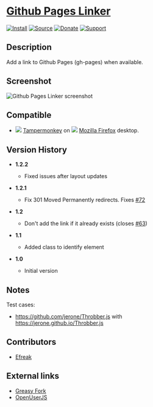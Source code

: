 # [Github Pages Linker](https://github.com/jerone/UserScripts/tree/master/Github_Pages_Linker)

[![Install](https://raw.github.com/jerone/UserScripts/master/_resources/Install-button.png)](https://github.com/jerone/UserScripts/raw/master/Github_Pages_Linker/Github_Pages_Linker.user.js)
[![Source](https://raw.github.com/jerone/UserScripts/master/_resources/Source-button.png)](https://github.com/jerone/UserScripts/blob/master/Github_Pages_Linker/Github_Pages_Linker.user.js)
[![Donate](https://raw.github.com/jerone/UserScripts/master/_resources/Donate-button.png)](https://www.paypal.com/cgi-bin/webscr?cmd=_s-xclick&hosted_button_id=VCYMHWQ7ZMBKW)
[![Support](https://raw.github.com/jerone/UserScripts/master/_resources/Support-button.png)](https://github.com/jerone/UserScripts/issues)

## Description

Add a link to Github Pages (gh-pages) when available.

## Screenshot

![Github Pages Linker screenshot](https://github.com/jerone/UserScripts/raw/master/Github_Pages_Linker/screenshot.jpg)

## Compatible

*   ![](https://raw.github.com/jerone/UserScripts/master/_resources/Tampermonkey.png) [Tampermonkey](https://addons.mozilla.org/firefox/addon/tampermonkey/) on ![](https://raw.github.com/jerone/UserScripts/master/_resources/Firefox.png) [Mozilla Firefox](http://www.mozilla.org/en-US/firefox/fx/#desktop) desktop.

## Version History

*   **1.2.2**

    *   Fixed issues after layout updates

*   **1.2.1**

    *   Fix 301 Moved Permanently redirects. Fixes [#72](https://github.com/jerone/UserScripts/issues/72)

*   **1.2**

    *   Don't add the link if it already exists (closes [#63](https://github.com/jerone/UserScripts/pull/63))

*   **1.1**

    *   Added class to identify element

*   **1.0**

    *   Initial version

## Notes

Test cases:

*   <https://github.com/jerone/Throbber.js> with <https://jerone.github.io/Throbber.js>

## Contributors

*   [Efreak](https://github.com/Efreak)

## External links

*   [Greasy Fork](https://greasyfork.org/scripts/6519-github-pages-linker)
*   [OpenUserJS](https://openuserjs.org/scripts/jerone/Github_Pages_Linker)
